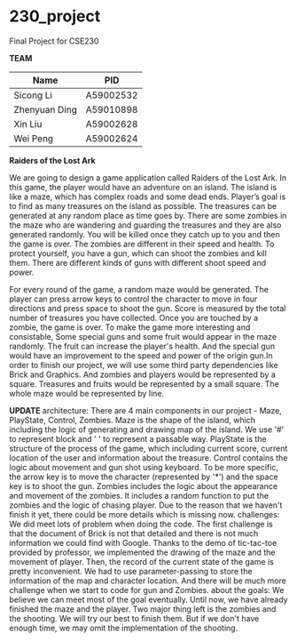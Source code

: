# 230_project

Final Project for CSE230

**TEAM**

| Name          | PID       |
| ------------- | --------- |
| Sicong Li     | A59002532 |
| Zhenyuan Ding | A59010898 |
| Xin Liu       | A59002628 |
| Wei Peng      | A59002624 |



**Raiders of the Lost Ark**

We are going to design a game application called Raiders of the Lost Ark. In this game, the player would have an adventure on an island. The island is like a maze, which has complex roads and some dead ends. Player’s goal is to find as many treasures on the island as possible. The treasures can be generated at any random place as time goes by. There are some zombies in the maze who are wandering and guarding the treasures and they are also generated randomly. You will be killed once they catch up to you and then the game is over. The zombies are different in their speed and health. To protect yourself, you have a gun, which can shoot the zombies and kill them. There are different kinds of guns with different shoot speed and power.

For every round of the game, a random maze would be generated. The player can press arrow keys to control the character to move in four directions and press space to shoot the gun. Score is measured by the total number of treasures you have collected. Once you are touched by a zombie, the game is over. To make the game more interesting and consistable, Some special guns and some fruit would appear in the maze randomly. The fruit can increase the player's health. And the special gun would have an improvement to the speed and power of the origin gun.In order to finish our project, we will use some third party dependencies like Brick and Graphics. And zombies and players would be represented by a square. Treasures and fruits would be represented by a small square. The whole maze would be represented by line.


**UPDATE**
architecture: 
There are 4 main components in our project - Maze, PlayState, Control, Zombies.
Maze is the shape of the island, which including the logic of generating and drawing map of the island. We use '#' to represent block and ' ' to represent a passable way.
PlayState is the structure of the process of the game, which including current score, current location of the user and information about the treasure.
Control contains the logic about movement and gun shot using keyboard. To be more specific, the arrow key is to move the character (represented by '*') and the space key is to shoot the gun.
Zombies includes the logic about the appearance and movement of the zombies. It includes a random function to put the zombies and the logic of chasing player. Due to the reason that we haven't finish it yet, there could be more details which is missing now.
challenges:
We did meet lots of problem when doing the code. The first challenge is that the document of Brick is not that detailed and there is not much information we could find with Google. Thanks to the demo of tic-tac-toe provided by professor, we implemented the drawing of the maze and the movement of player.
Then, the record of the current state of the game is pretty inconvenient. We had to use parameter-passing to store the information of the map and character location. And there will be much more challenge when we start to code for gun and Zombies.
about the goals:
We believe we can meet most of the goal eventually. Until now, we have already finished the maze and the player. Two major thing left is the zombies and the shooting. We will try our best to finish them. But if we don't have enough time, we may omit the implementation of the shooting.
